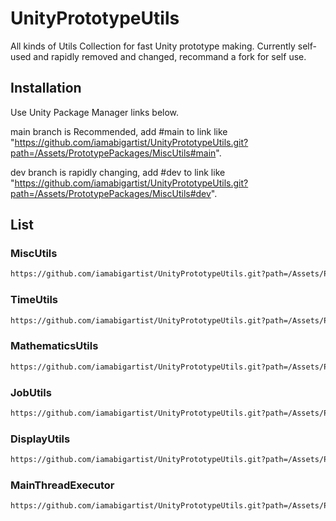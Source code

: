 # UnityPrototypeUtils

All kinds of Utils Collection for fast Unity prototype making. Currently self-used and rapidly removed and changed, recommand a fork for self use.

## Installation

Use Unity Package Manager links below.

main branch is Recommended, add #main to link like "https://github.com/iamabigartist/UnityPrototypeUtils.git?path=/Assets/PrototypePackages/MiscUtils#main".

dev branch is rapidly changing, add #dev to link like "https://github.com/iamabigartist/UnityPrototypeUtils.git?path=/Assets/PrototypePackages/MiscUtils#dev".

## List

### MiscUtils

```markdown
https://github.com/iamabigartist/UnityPrototypeUtils.git?path=/Assets/PrototypePackages/MiscUtils#dev
```

### TimeUtils

```markdown
https://github.com/iamabigartist/UnityPrototypeUtils.git?path=/Assets/PrototypePackages/TimeUtils#dev
```

### MathematicsUtils

```markdown
https://github.com/iamabigartist/UnityPrototypeUtils.git?path=/Assets/PrototypePackages/MathematicsUtils#dev
```

### JobUtils

```markdown
https://github.com/iamabigartist/UnityPrototypeUtils.git?path=/Assets/PrototypePackages/JobUtils#dev
```

### DisplayUtils

```markdown
https://github.com/iamabigartist/UnityPrototypeUtils.git?path=/Assets/PrototypePackages/DisplayUtils#dev
```

### MainThreadExecutor

```markdown
https://github.com/iamabigartist/UnityPrototypeUtils.git?path=/Assets/PrototypePackages/MainThreadExecutor#dev
```
